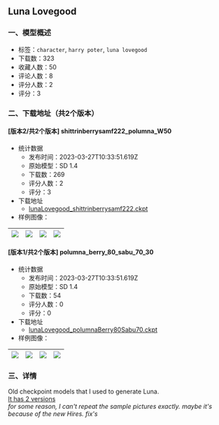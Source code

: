 ## Luna Lovegood
### 一、模型概述

- 标签：`character`, `harry poter`, `luna lovegood`
- 下载数：323
- 收藏人数：50
- 评论人数：8
- 评分人数：2
- 评分：3

### 二、下载地址（共2个版本）

#### [版本2/共2个版本] shittrinberrysamf222_polumna_W50

- 统计数据
  - 发布时间：2023-03-27T10:33:51.619Z
  - 原始模型：SD 1.4
  - 下载数：269
  - 评分人数：2
  - 评分：3
- 下载地址
  - [lunaLovegood_shittrinberrysamf222.ckpt](https://civitai.com/api/download/models/24032)
- 样例图像：

| <img src="https://image.civitai.com/xG1nkqKTMzGDvpLrqFT7WA/0c7bd578-0ba3-4e8c-6ecb-35446a2d1300/width=450/261059.jpeg" /> | <img src="https://image.civitai.com/xG1nkqKTMzGDvpLrqFT7WA/9d1fde2a-8dfb-4a3f-2a37-98a9620ce300/width=450/261071.jpeg" /> | <img src="https://image.civitai.com/xG1nkqKTMzGDvpLrqFT7WA/47451094-d924-46c9-0383-99b5af688700/width=450/261070.jpeg" /> | <img src="https://image.civitai.com/xG1nkqKTMzGDvpLrqFT7WA/bd7d0fc8-a690-40e2-67e3-b180095bd400/width=450/261069.jpeg" /> |
| ---- | ---- | ---- | ---- |

#### [版本1/共2个版本] polumna_berry_80_sabu_70_30

- 统计数据
  - 发布时间：2023-03-27T10:33:51.619Z
  - 原始模型：SD 1.4
  - 下载数：54
  - 评分人数：0
  - 评分：0
- 下载地址
  - [lunaLovegood_polumnaBerry80Sabu70.ckpt](https://civitai.com/api/download/models/24037)
- 样例图像：

| <img src="https://image.civitai.com/xG1nkqKTMzGDvpLrqFT7WA/b37b09fd-4bf8-4dbb-fa14-cf491d494c00/width=450/261172.jpeg" /> | <img src="https://image.civitai.com/xG1nkqKTMzGDvpLrqFT7WA/5e18add1-8d10-47cc-d351-758dcc84fe00/width=450/261171.jpeg" /> | <img src="https://image.civitai.com/xG1nkqKTMzGDvpLrqFT7WA/12ac912f-1ced-40ce-8da3-b4ae0a373d00/width=450/261170.jpeg" /> | <img src="https://image.civitai.com/xG1nkqKTMzGDvpLrqFT7WA/86678691-cf2a-4c25-4d19-662555010b00/width=450/261169.jpeg" /> |
| ---- | ---- | ---- | ---- |


### 三、详情
<p>Old checkpoint models that I used to generate Luna.<br /><u>It has 2 versions</u><br /><em>for some reason, I can't repeat the sample pictures exactly. maybe it's because of the new Hires. fix's</em></p>